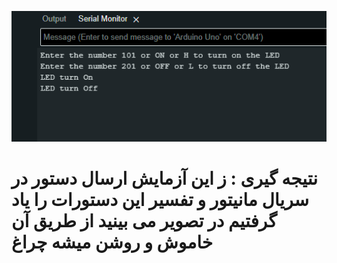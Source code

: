 <p>
 <img src="https://github.com/Arash589/project_okhravi/blob/main/code-main/code/3_On_Off_Led_By_Serial/3_On_Off_Led_By_Serial.png" />
</p>

# نتیجه گیری : ز این آزمایش ارسال دستور در سریال مانیتور و تفسیر این دستورات را یاد گرفتیم در تصویر می بینید از طریق آن خاموش و روشن میشه چراغ 
